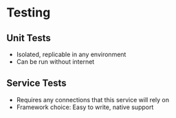 # Testing

## Unit Tests

- Isolated, replicable in any environment
- Can be run without internet

## Service Tests

- Requires any connections that this service will rely on
- Framework choice: Easy to write, native support